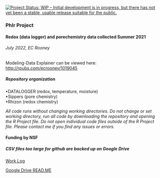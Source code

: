 [![Project Status: WIP – Initial development is in progress, but there
has not yet been a stable, usable release suitable for the
public.](https://www.repostatus.org/badges/latest/wip.svg)](https://www.repostatus.org/#wip)

### PhIr Project
#### Redox (data logger) and porechemistry data collected Summer 2021

###### July 2022, EC Rooney

Modeling-Data Explainer can be viewed here: <a>http://rpubs.com/ecrooney/1019045</a> 

##### *Repository organization*

<p>
&bull;DATALOGGER (redox, temperature, moisture)<br>
&bull;Sippers (pore chemistry)<br>
&bull;Rhizon (redox chemistry)<br>
</p>


*All code runs without changing working directories. Do not change or set working directory, run all code by downloading the repository and opening the R Project file. Do not open individual code files outside of the R Project file. Please contact me if you find any issues or errors.*

#### Funding by NSF

##### **CSV files too large for github are backed up on Google Drive**

<a href = https://docs.google.com/document/d/1TGydf4wkVw9ehM6r4gIoMrOeq3qIItO-u2s1bpt4-cE>Work Log</a> 


<a href = https://docs.google.com/document/d/1kntnb4wOqMGs5yMml2iWFqy7VS2NfH0w9tSTtK4FH3I>Google Drive READ.ME</a> 
